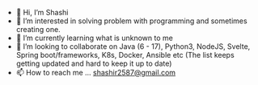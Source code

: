 - 👋 Hi, I’m Shashi
- 👀 I’m interested in solving problem with programming and sometimes creating one.
- 🌱 I’m currently learning what is unknown to me
- 💞️ I’m looking to collaborate on Java (6 - 17), Python3, NodeJS, Svelte, Spring boot/frameworks, K8s, Docker, Ansible etc (The list keeps getting updated and hard to keep it up to date)
- 📫 How to reach me ... shashir2587@gmail.com
